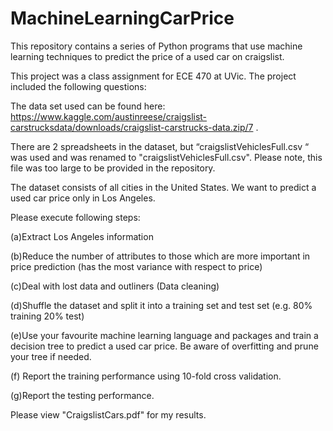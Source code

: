 # MachineLearningCarPrice
This repository contains a series of Python programs that use machine learning techniques to predict the price of a used car on craigslist. 

This project was a class assignment for ECE 470 at UVic. The project included the following questions:

The data set used can be found here:
https://www.kaggle.com/austinreese/craigslist-carstrucksdata/downloads/craigslist-carstrucks-data.zip/7 . 

There are 2 spreadsheets in the dataset, but “craigslistVehiclesFull.csv “ was used and was renamed to "craigslistVehiclesFull.csv". Please note, this file was too large to be provided in the repository. 

The dataset consists of all cities in the United States. We want to predict a
used car price only in Los Angeles.

Please execute following steps:

(a)Extract Los Angeles information

(b)Reduce the number of attributes to those which are more important in
price prediction (has the most variance with respect to price)

(c)Deal with lost data and outliners (Data cleaning)

(d)Shuffle the dataset and split it into a training set and test set (e.g. 80%
training 20% test)

(e)Use your favourite machine learning language and packages and train
a decision tree to predict a used car price. Be aware of overfitting and
prune your tree if needed.

(f) Report the training performance using 10-fold cross validation.

(g)Report the testing performance.

Please view "CraigslistCars.pdf" for my results. 
